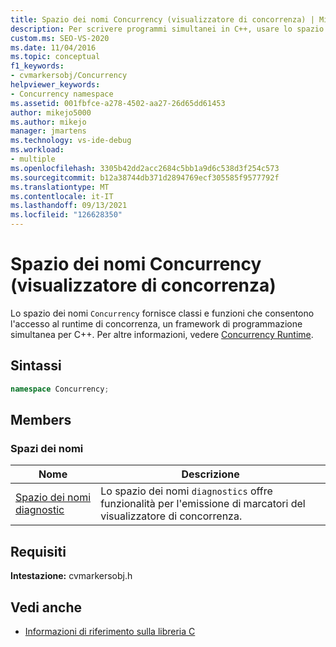 ```yaml
---
title: Spazio dei nomi Concurrency (visualizzatore di concorrenza) | Microsoft Docs
description: Per scrivere programmi simultanei in C++, usare lo spazio dei nomi Concurrency, che fornisce l'accesso al runtime di concorrenza, un framework di concorrenza per C++.
custom.ms: SEO-VS-2020
ms.date: 11/04/2016
ms.topic: conceptual
f1_keywords:
- cvmarkersobj/Concurrency
helpviewer_keywords:
- Concurrency namespace
ms.assetid: 001fbfce-a278-4502-aa27-26d65dd61453
author: mikejo5000
ms.author: mikejo
manager: jmartens
ms.technology: vs-ide-debug
ms.workload:
- multiple
ms.openlocfilehash: 3305b42dd2acc2684c5bb1a9d6c538d3f254c573
ms.sourcegitcommit: b12a38744db371d2894769ecf305585f9577792f
ms.translationtype: MT
ms.contentlocale: it-IT
ms.lasthandoff: 09/13/2021
ms.locfileid: "126628350"
---
```

# <a name="concurrency-namespace-concurrency-visualizer"></a>Spazio dei nomi Concurrency (visualizzatore di concorrenza)
Lo spazio dei nomi `Concurrency` fornisce classi e funzioni che consentono l'accesso al runtime di concorrenza, un framework di programmazione simultanea per C++. Per altre informazioni, vedere [Concurrency Runtime](/cpp/parallel/concrt/concurrency-runtime).

## <a name="syntax"></a>Sintassi

```cpp
namespace Concurrency;
```

## <a name="members"></a>Members

### <a name="namespaces"></a>Spazi dei nomi

|Nome|Descrizione|
|----------|-----------------|
|[Spazio dei nomi diagnostic](../profiling/diagnostic-namespace.md)|Lo spazio dei nomi `diagnostics` offre funzionalità per l'emissione di marcatori del visualizzatore di concorrenza.|

## <a name="requirements"></a>Requisiti
 **Intestazione:** cvmarkersobj.h

## <a name="see-also"></a>Vedi anche
- [Informazioni di riferimento sulla libreria C](../profiling/c-library-reference.md)